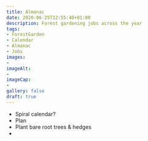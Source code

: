 ```yaml
---
title: Almanac
date: 2020-06-25T12:55:40+01:00
description: Forest gardening jobs across the year
tags: 
- ForestGarden
- Calendar
- Almanac
- Jobs
images: 
- 
imageAlt:
- 
imageCap:
- 
gallery: false
draft: true
---
```


* Spiral calendar?
* Plan
* Plant bare root trees & hedges
* 

